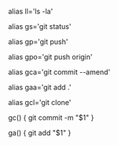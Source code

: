 alias ll='ls -la'

alias gs='git status'

alias gp='git push'

alias gpo='git push origin'

alias gca='git commit --amend'

alias gaa='git add .'

alias gcl='git clone'

gc() {
  git commit -m "$1"
}

ga() {
  git add "$1"
}
